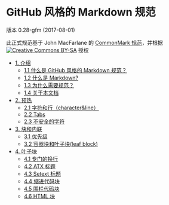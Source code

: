 # GitHub 风格的 Markdown 规范

版本 0.28-gfm (2017-08-01)  

此正式规范基于 John MacFarlane 的 [CommonMark 规范](http://spec.commonmark.org/)，并根据 [![Creative Commons BY-SA](https://i.creativecommons.org/l/by-sa/4.0/80x15.png)](http://creativecommons.org/licenses/by-sa/4.0/) 授权
  

*   [1. 介绍](/cn/介绍/)  
    *   [1.1 什么是 GitHub 风格的 Markdown 规范？](/cn/介绍/)
    *   [1.2 什么是 Markdown?](/cn/介绍.html#_2-什么是-markdown)
    *   [1.3 为什么需要规范？](/cn/介绍.html#_3-为什么需要规范？)
    *   [1.4 关于本文档](/cn/介绍.html#_4-关于本文档)
*   [2. 预热](/cn/预热/)  
    *   [2.1 字符和行（character&line）](/cn/预热/)
    *   [2.2 Tabs](/cn/预热.html#_2-tabs)
    *   [2.3 不安全的字符](/cn/预热.html#_3-不安全的字符)
*   [3. 块和内联](/cn/块和内联/)  
    *   [3.1 优先级](/cn/块和内联.html#优先级)
    *   [3.2 容器块和叶子块(leaf block)](/cn/块和内联.html#容器块和叶子块-leaf-block)
*   [4. 叶子块](/cn/叶子块/)  
    *   [4.1 专门的换行](/cn/叶子块/专门的换行/)
    *   [4.2 ATX 标题](/cn/叶子块/ATX标题/)
    *   [4.3 Setext 标题](/cn/叶子块/Setext标题/)
    *   [4.4 缩进代码块](/cn/叶子块/缩进代码块/)
    *   [4.5 围栏代码块](/cn/叶子块/围栏代码块/)
    *   [4.6 HTML 块](/cn/叶子块/HTML块/)
